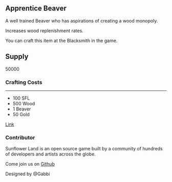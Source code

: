 ## Apprentice Beaver

A well trained Beaver who has aspirations of creating a wood monopoly.

Increases wood replenishment rates.

You can craft this item at the Blacksmith in the game.

## Supply

50000

### Crafting Costs

---

- 100 SFL
- 500 Wood
- 1 Beaver
- 50 Gold

[Link](https://docs.sunflower-land.com/crafting-guide)

### Contributor

Sunflower Land is an open source game built by a community of hundreds of developers and artists across the globe.

Come join us on [Github](https://github.com/sunflower-land/sunflower-land)

Designed by @Gabbi
